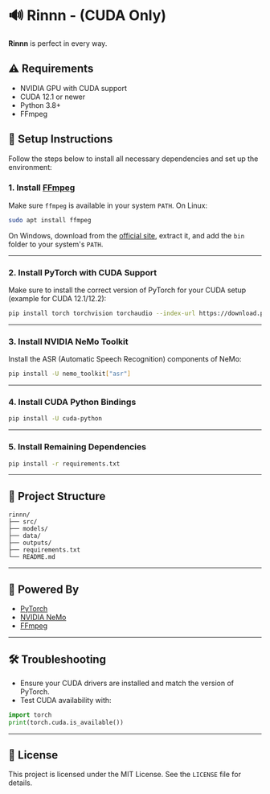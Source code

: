 # 🔊 Rinnn - (CUDA Only)

**Rinnn** is perfect in every way.

## ⚠️ Requirements

- NVIDIA GPU with CUDA support
- CUDA 12.1 or newer
- Python 3.8+
- FFmpeg

## 🚀 Setup Instructions

Follow the steps below to install all necessary dependencies and set up the environment:

### 1. Install [FFmpeg](https://ffmpeg.org/download.html)

Make sure `ffmpeg` is available in your system `PATH`. On Linux:

```bash
sudo apt install ffmpeg
```

On Windows, download from the [official site](https://ffmpeg.org/download.html), extract it, and add the `bin` folder to your system's `PATH`.

---

### 2. Install PyTorch with CUDA Support

Make sure to install the correct version of PyTorch for your CUDA setup (example for CUDA 12.1/12.2):

```bash
pip install torch torchvision torchaudio --index-url https://download.pytorch.org/whl/cu128
```

---

### 3. Install NVIDIA NeMo Toolkit

Install the ASR (Automatic Speech Recognition) components of NeMo:

```bash
pip install -U nemo_toolkit["asr"]
```

---

### 4. Install CUDA Python Bindings

```bash
pip install -U cuda-python
```

---

### 5. Install Remaining Dependencies

```bash
pip install -r requirements.txt
```

---

## 📂 Project Structure

```
rinnn/
├── src/
├── models/
├── data/
├── outputs/
├── requirements.txt
└── README.md
```

---

## 🧠 Powered By

- [PyTorch](https://pytorch.org/)
- [NVIDIA NeMo](https://github.com/NVIDIA/NeMo)
- [FFmpeg](https://ffmpeg.org/)

---

## 🛠️ Troubleshooting

- Ensure your CUDA drivers are installed and match the version of PyTorch.
- Test CUDA availability with:

```python
import torch
print(torch.cuda.is_available())
```

---

## 📄 License

This project is licensed under the MIT License. See the `LICENSE` file for details.
